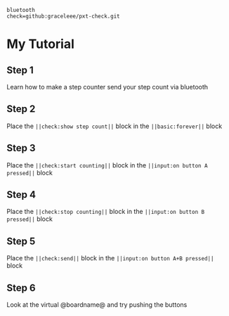 ```package
bluetooth
check=github:graceleee/pxt-check.git
```
# My Tutorial

## Step 1

Learn how to make a step counter send your step count via bluetooth

## Step 2

Place the ``||check:show step count||`` block in the ``||basic:forever||`` block

## Step 3

Place the ``||check:start counting||`` block in the ``||input:on button A pressed||`` block


## Step 4

Place the ``||check:stop counting||`` block in the ``||input:on button B pressed||`` block


## Step 5

Place the ``||check:send||`` block in the ``||input:on button A+B pressed||`` block


## Step 6
Look at the virtual @boardname@ and try pushing the buttons
